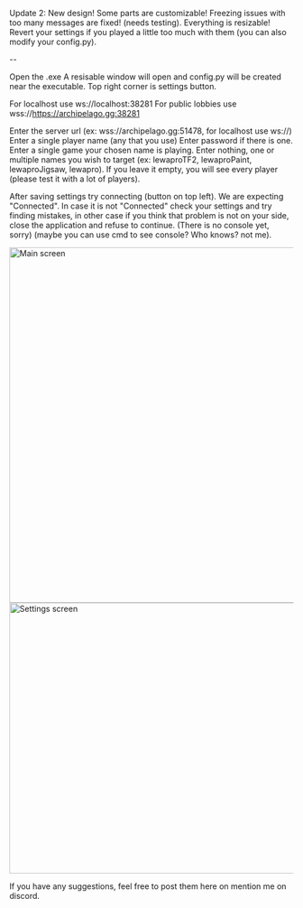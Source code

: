 Update 2:
New design! Some parts are customizable!
Freezing issues with too many messages are fixed! (needs testing).
Everything is resizable!
Revert your settings if you played a little too much with them (you can also modify your config.py).

--

Open the .exe
A resisable window will open and config.py will be created near the executable.
Top right corner is settings button.

For localhost use ws://localhost:38281
For public lobbies use wss://https://archipelago.gg:38281

Enter the server url (ex: wss://archipelago.gg:51478, for localhost use ws://)
Enter a single player name (any that you use)
Enter password if there is one.
Enter a single game your chosen name is playing.
Enter nothing, one or multiple names you wish to target (ex: lewaproTF2, lewaproPaint, lewaproJigsaw, lewapro). If you leave it empty, you will see every player (please test it with a lot of players).

After saving settings try connecting (button on top left). We are expecting "Connected". In case it is not "Connected" check your settings and try finding mistakes, in other case if you think that problem is not on your side, close the application and refuse to continue. (There is no console yet, sorry) (maybe you can use cmd to see console? Who knows? not me).

<img width="800" height="630" alt="Main screen" src="https://github.com/user-attachments/assets/5f0608e9-4a52-43c9-a4fd-3a36e8004bfe" />
<img width="540" height="480" alt="Settings screen" src="https://github.com/user-attachments/assets/8498fcf7-b99a-459f-acad-c4ffbb623a40" />

If you have any suggestions, feel free to post them here on mention me on discord.
